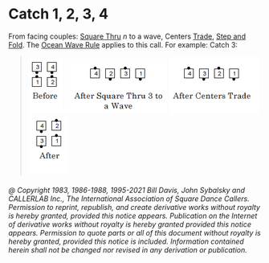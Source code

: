 
# Catch 1, 2, 3, 4

From facing couples: [Square Thru](../b1/square_thru.md) *n* to a wave,
Centers [Trade](../b2/trade.md), [Step and Fold](../c1/step_and_fold.md).
The [Ocean Wave Rule](../b2/ocean_wave_rule.md) applies to this call.
For example: Catch 3:

> 
> ![alt](catch_1a.png)
> ![alt](catch_1b.png)
> ![alt](catch_2a.png)
> ![alt](catch_2b.png)
> 

###### @ Copyright 1983, 1986-1988, 1995-2021 Bill Davis, John Sybalsky and CALLERLAB Inc., The International Association of Square Dance Callers. Permission to reprint, republish, and create derivative works without royalty is hereby granted, provided this notice appears. Publication on the Internet of derivative works without royalty is hereby granted provided this notice appears. Permission to quote parts or all of this document without royalty is hereby granted, provided this notice is included. Information contained herein shall not be changed nor revised in any derivation or publication.
